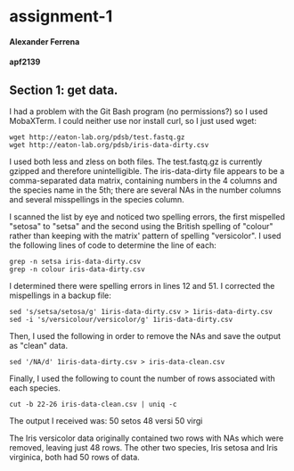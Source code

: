 # assignment-1
#### Alexander Ferrena
#### apf2139


## Section 1: get data.

I had a problem with the Git Bash program (no permissions?) so I used MobaXTerm.
I could neither use nor install curl, so I just used wget:

```
wget http://eaton-lab.org/pdsb/test.fastq.gz
wget http://eaton-lab.org/pdsb/iris-data-dirty.csv
```

I used both less and zless on both files. The test.fastq.gz is currently gzipped and therefore unintelligible. The iris-data-dirty file appears to be a comma-separated data matrix, containing numbers in the 4 columns and the species name in the 5th; there are several NAs in the number columns and several misspellings in the species column.

I scanned the list by eye and noticed two spelling errors, the first mispelled "setosa" to "setsa" and the second using the British spelling of "colour" rather than keeping with the matrix' pattern of spelling "versicolor". I used the following lines of code to determine the line of each:

```
grep -n setsa iris-data-dirty.csv
grep -n colour iris-data-dirty.csv
```

I determined there were spelling errors in lines 12 and 51. I corrected the mispellings in a backup file:

```
sed 's/setsa/setosa/g' 1iris-data-dirty.csv > 1iris-data-dirty.csv
sed -i 's/versicolour/versicolor/g' 1iris-data-dirty.csv
```

Then, I used the following in order to remove the NAs and save the output as "clean" data.

```
sed '/NA/d' 1iris-data-dirty.csv > iris-data-clean.csv
```

Finally, I used the following to count the number of rows associated with each species.
```
cut -b 22-26 iris-data-clean.csv | uniq -c
```

The output I received was:
     50 setos
     48 versi
     50 virgi

The Iris versicolor data originally contained two rows with NAs which were removed, leaving just 48 rows. The other two species, Iris setosa and Iris virginica, both had 50 rows of data.

